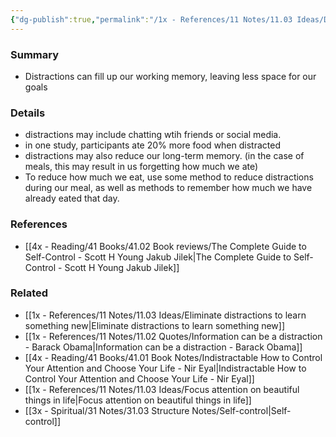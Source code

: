 ```yaml
---
{"dg-publish":true,"permalink":"/1x - References/11 Notes/11.03 Ideas/Distractions increase our cognitive load/","title":"Distractions increase our cognitive load","noteIcon":"","created":"2023-04-22T20:42:35.000+03:00","updated":"2024-02-14T20:18:33.498+03:00"}
---
```



### Summary
- Distractions can fill up our working memory, leaving less space for our goals
 
### Details
- distractions may include chatting wtih friends or social media.
- in one study, participants ate 20% more food when distracted
- distractions may also reduce our long-term memory. (in the case of meals, this may result in us forgetting how much we ate)
- To reduce how much we eat, use some method to reduce distractions during our meal, as well as methods to remember how much we have already eated that day.

### References
- [[4x - Reading/41 Books/41.02 Book reviews/The Complete Guide to Self-Control - Scott H Young Jakub Jilek\|The Complete Guide to Self-Control - Scott H Young Jakub Jilek]]

### Related
- [[1x - References/11 Notes/11.03 Ideas/Eliminate distractions to learn something new\|Eliminate distractions to learn something new]]
- [[1x - References/11 Notes/11.02 Quotes/Information can be a distraction - Barack Obama\|Information can be a distraction - Barack Obama]]
- [[4x - Reading/41 Books/41.01 Book Notes/Indistractable How to Control Your Attention and Choose Your Life - Nir Eyal\|Indistractable How to Control Your Attention and Choose Your Life - Nir Eyal]]
- [[1x - References/11 Notes/11.03 Ideas/Focus attention on beautiful things in life\|Focus attention on beautiful things in life]]
- [[3x - Spiritual/31 Notes/31.03 Structure Notes/Self-control\|Self-control]]
